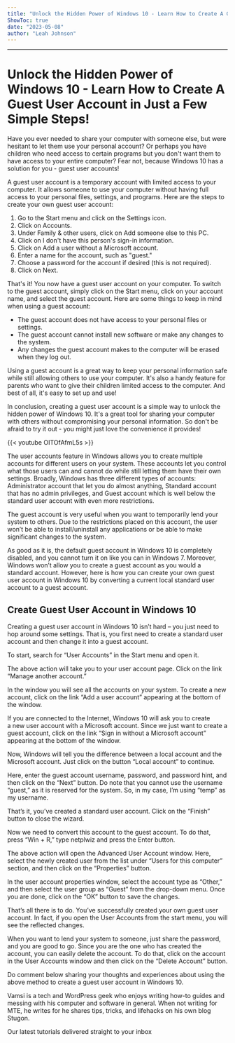 ```yaml
---
title: "Unlock the Hidden Power of Windows 10 - Learn How to Create A Guest User Account in Just a Few Simple Steps!"
ShowToc: true 
date: "2023-05-08"
author: "Leah Johnson"
---
```

*****
# Unlock the Hidden Power of Windows 10 - Learn How to Create A Guest User Account in Just a Few Simple Steps!

Have you ever needed to share your computer with someone else, but were hesitant to let them use your personal account? Or perhaps you have children who need access to certain programs but you don't want them to have access to your entire computer? Fear not, because Windows 10 has a solution for you - guest user accounts!

A guest user account is a temporary account with limited access to your computer. It allows someone to use your computer without having full access to your personal files, settings, and programs. Here are the steps to create your own guest user account:

1. Go to the Start menu and click on the Settings icon.
2. Click on Accounts.
3. Under Family & other users, click on Add someone else to this PC.
4. Click on I don't have this person's sign-in information.
5. Click on Add a user without a Microsoft account.
6. Enter a name for the account, such as "guest."
7. Choose a password for the account if desired (this is not required).
8. Click on Next.

That's it! You now have a guest user account on your computer. To switch to the guest account, simply click on the Start menu, click on your account name, and select the guest account. Here are some things to keep in mind when using a guest account:

- The guest account does not have access to your personal files or settings.
- The guest account cannot install new software or make any changes to the system.
- Any changes the guest account makes to the computer will be erased when they log out.

Using a guest account is a great way to keep your personal information safe while still allowing others to use your computer. It's also a handy feature for parents who want to give their children limited access to the computer. And best of all, it's easy to set up and use!

In conclusion, creating a guest user account is a simple way to unlock the hidden power of Windows 10. It's a great tool for sharing your computer with others without compromising your personal information. So don't be afraid to try it out - you might just love the convenience it provides!

{{< youtube OITOfAfmL5s >}} 



The user accounts feature in Windows allows you to create multiple accounts for different users on your system. These accounts let you control what those users can and cannot do while still letting them have their own settings. Broadly, Windows has three different types of accounts: Administrator account that let you do almost anything, Standard account that has no admin privileges, and Guest account which is well below the standard user account with even more restrictions.
 
The guest account is very useful when you want to temporarily lend your system to others. Due to the restrictions placed on this account, the user won’t be able to install/uninstall any applications or be able to make significant changes to the system.
 
As good as it is, the default guest account in Windows 10 is completely disabled, and you cannot turn it on like you can in Windows 7. Moreover, Windows won’t allow you to create a guest account as you would a standard account. However, here is how you can create your own guest user account in Windows 10 by converting a current local standard user account to a guest account.
 
## Create Guest User Account in Windows 10
 
Creating a guest user account in Windows 10 isn’t hard – you just need to hop around some settings. That is, you first need to create a standard user account and then change it into a guest account.
 
To start, search for “User Accounts” in the Start menu and open it.
 

 
The above action will take you to your user account page. Click on the link “Manage another account.”
 
In the window you will see all the accounts on your system. To create a new account, click on the link “Add a user account” appearing at the bottom of the window.
 
If you are connected to the Internet, Windows 10 will ask you to create a new user account with a Microsoft account. Since we just want to create a guest account, click on the link “Sign in without a Microsoft account” appearing at the bottom of the window.
 
Now, Windows will tell you the difference between a local account and the Microsoft account. Just click on the button “Local account” to continue.
 
Here, enter the guest account username, password, and password hint, and then click on the “Next” button. Do note that you cannot use the username “guest,” as it is reserved for the system. So, in my case, I’m using “temp” as my username.
 
That’s it, you’ve created a standard user account. Click on the “Finish” button to close the wizard.
 
Now we need to convert this account to the guest account. To do that, press “Win + R,” type netplwiz and press the Enter button.
 
The above action will open the Advanced User Account window. Here, select the newly created user from the list under “Users for this computer” section, and then click on the “Properties” button.
 
In the user account properties window, select the account type as “Other,” and then select the user group as “Guest” from the drop-down menu. Once you are done, click on the “OK” button to save the changes.
 
That’s all there is to do. You’ve successfully created your own guest user account. In fact, if you open the User Accounts from the start menu, you will see the reflected changes.
 
When you want to lend your system to someone, just share the password, and you are good to go. Since you are the one who has created the account, you can easily delete the account. To do that, click on the account in the User Accounts window and then click on the “Delete Account” button.
 
Do comment below sharing your thoughts and experiences about using the above method to create a guest user account in Windows 10.
 
Vamsi is a tech and WordPress geek who enjoys writing how-to guides and messing with his computer and software in general. When not writing for MTE, he writes for he shares tips, tricks, and lifehacks on his own blog Stugon.
 
Our latest tutorials delivered straight to your inbox




